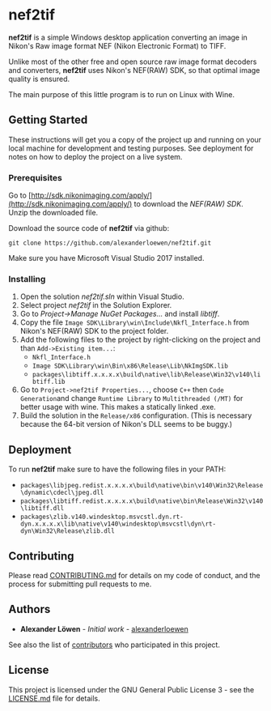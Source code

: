 # nef2tif

**nef2tif** is a simple Windows desktop application converting an image in Nikon's Raw image format NEF (Nikon Electronic Format) to TIFF.

Unlike most of the other free and open source raw image format decoders and converters, **nef2tif** uses Nikon's NEF(RAW) SDK, so that optimal image quality is ensured. 

The main purpose of this little program is to run on Linux with Wine.


## Getting Started

These instructions will get you a copy of the project up and running on your local machine for development and testing purposes. See deployment for notes on how to deploy the project on a live system.



### Prerequisites

Go to [http://sdk.nikonimaging.com/apply/](http://sdk.nikonimaging.com/apply/) to download the *NEF(RAW) SDK*.
Unzip the downloaded file.

Download the source code of **nef2tif** via github:

```
git clone https://github.com/alexanderloewen/nef2tif.git
```

Make sure you have Microsoft Visual Studio 2017 installed.



### Installing

1. Open the solution *nef2tif.sln* within Visual Studio.
2. Select project *nef2tif* in the Solution Explorer.
3. Go to *Project->Manage NuGet Packages...* and install *libtiff*.
4. Copy the file `Image SDK\Library\win\Include\Nkfl_Interface.h` from Nikon's NEF(RAW) SDK to the project folder.
5. Add the following files to the project by right-clicking on the project and than `Add->Existing item...`:
   * `Nkfl_Interface.h`
   * `Image SDK\Library\win\Bin\x86\Release\Lib\NkImgSDK.lib`
   * `packages\libtiff.x.x.x.x\build\native\lib\Release\Win32\v140\libtiff.lib`
6. Go to `Project->nef2tif Properties...`, choose `C++` then `Code Generation`and change `Runtime Library` to `Multithreaded (/MT)` for better usage with wine. This makes a statically linked .exe.
7. Build the solution in the `Release/x86` configuration. (This is necessary because the 64-bit version of Nikon's DLL seems to be buggy.)



## Deployment

To run **nef2tif** make sure to have the following files in your PATH:
* `packages\libjpeg.redist.x.x.x.x\build\native\bin\v140\Win32\Release\dynamic\cdecl\jpeg.dll`
* `packages\libtiff.redist.x.x.x.x\build\native\bin\Release\Win32\v140\libtiff.dll`
* `packages\zlib.v140.windesktop.msvcstl.dyn.rt-dyn.x.x.x.x\lib\native\v140\windesktop\msvcstl\dyn\rt-dyn\Win32\Release\zlib.dll`



## Contributing

Please read [CONTRIBUTING.md](CONTRIBUTING.md) for details on my code of conduct, and the process for submitting pull requests to me.



## Authors

* **Alexander Löwen** - *Initial work* - [alexanderloewen](https://github.com/alexanderloewen)

See also the list of [contributors](contributors) who participated in this project.



## License

This project is licensed under the GNU General Public License 3 - see the [LICENSE.md](LICENSE.md) file for details.

